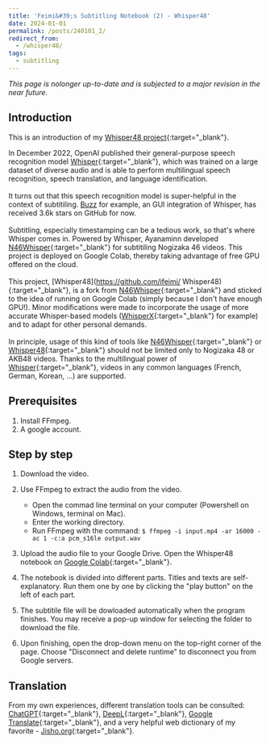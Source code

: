 ```yaml
---
title: 'Feimi&#39;s Subtitling Notebook (2) - Whisper48'
date: 2024-01-01
permalink: /posts/240101_2/
redirect_from: 
  - /whisper48/
tags:
  - subtitling
---
```


*This page is nolonger up-to-date and is subjected to a major revision in the near future.*  

Introduction
-----

This is an introduction of my [Whisper48 project](https://github.com/ifeimi/Whisper48){:target="_blank"}.  

In December 2022, OpenAI published their general-purpose speech recognition model [Whisper](https://github.com/openai/whisper){:target="_blank"}, which was trained on a large dataset of diverse audio and is able to perform multilingual speech recognition, speech translation, and language identification.  
\
It turns out that this speech recognition model is super-helpful in the context of subtitiling. [Buzz](https://github.com/chidiwilliams/buzz) for example, an GUI integration of Whisper, has received 3.6k stars on GitHub for now.  
\
Subtitling, especially timestamping can be a tedious work, so that's where Whisper comes in. Powered by Whisper, Ayanaminn developed [N46Whisper](https://github.com/Ayanaminn/N46Whisper){:target="_blank"} for subtitiling Nogizaka 46 videos. This project is deployed on Google Colab, thereby taking advantage of free GPU offered on the cloud.  
\
This project, [Whisper48](https://github.com/ifeimi/
Whisper48){:target="_blank"}, is a fork from [N46Whisper](https://github.com/Ayanaminn/N46Whisper){:target="_blank"} and sticked to the idea of running on Google Colab (simply because I don't have enough GPU!). Minor modifications were made to incorporate the usage of more accurate Whisper-based models ([WhisperX](https://github.com/m-bain/whisperX){:target="_blank"} for example) and to adapt for other personal demands.  
\
In principle, usage of this kind of tools like [N46Whisper](https://github.com/Ayanaminn/N46Whisper){:target="_blank"} or [Whisper48](https://github.com/ifeimi/Whisper48){:target="_blank"} should not be limited only to Nogizaka 48 or AKB48 videos. Thanks to the multilingual power of [Whisper](https://github.com/openai/whisper){:target="_blank"}, videos in any common languages (French, German, Korean, ...) are supported. 


Prerequisites
-----
1. Install FFmpeg. 
2. A google account. 


Step by step
-----
1. Download the video. 

2. Use FFmpeg to extract the audio from the video. 
    - Open the commad line terminal on your computer (Powershell on Windows, terminal on Mac).  
    - Enter the working directory.  
    - Run FFmpeg with the command: `$ ffmpeg -i input.mp4 -ar 16000 -ac 1 -c:a pcm_s16le output.wav`

3. Upload the audio file to your Google Drive. Open the Whisper48 notebook on [Google Colab](https://colab.research.google.com/github/ifeimi/Whisper48/blob/main/WhisperX48.ipynb){:target="_blank"}. 

4. The notebook is divided into different parts. Titles and texts are self-explanatory. Run them one by one by clicking the "play button" on the left of each part. 

5. The subtitile file will be dowloaded automatically when the program finishes. You may receive a pop-up window for selecting the folder to download the file. 

6. Upon finishing, open the drop-down menu on the top-right corner of the page. Choose "Disconnect and delete runtime" to disconnect you from Google servers. 


Translation  
-----
From my own experiences, different translation tools can be consulted: [ChatGPT](https://openai.com/blog/chatgpt){:target="_blank"}, [DeepL](https://www.deepl.com/translator){:target="_blank"}, [Google Translate](https://translate.google.com/){:target="_blank"}, and a very helpful web dictionary of my favorite - [Jisho.org](https://jisho.org/){:target="_blank"}.  